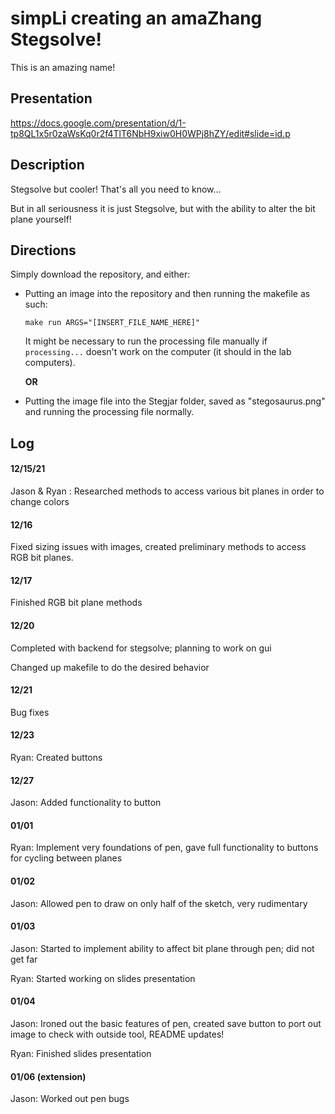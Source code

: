 # simpLi creating an amaZhang Stegsolve!
This is an amazing name!

## Presentation
https://docs.google.com/presentation/d/1-tp8QL1x5r0zaWsKq0r2f4TlT6NbH9xiw0H0WPj8hZY/edit#slide=id.p

## Description
Stegsolve but cooler! That's all you need to know...

But in all seriousness it is just Stegsolve, but with the ability to alter the bit plane yourself!

## Directions
Simply download the repository, and either:
- Putting an image into the repository and then running the makefile as such:
  
  ```make run ARGS="[INSERT_FILE_NAME_HERE]"```
  
  It might be necessary to run the processing file manually if ```processing...``` doesn't work on the computer (it should in the lab computers).
  
  **OR**
  
- Putting the image file into the Stegjar folder, saved as "stegosaurus.png" and running the processing file normally.

## Log
#### 12/15/21
Jason & Ryan : Researched methods to access various bit planes in order to change colors

#### 12/16
Fixed sizing issues with images, created preliminary methods to access RGB bit planes. 

#### 12/17 
Finished RGB bit plane methods

#### 12/20
Completed with backend for stegsolve; planning to work on gui

Changed up makefile to do the desired behavior

#### 12/21
Bug fixes

#### 12/23
Ryan: Created buttons

#### 12/27
Jason: Added functionality to button

#### 01/01
Ryan: Implement very foundations of pen, gave full functionality to buttons for cycling between planes

#### 01/02
Jason: Allowed pen to draw on only half of the sketch, very rudimentary

#### 01/03
Jason: Started to implement ability to affect bit plane through pen; did not get far

Ryan: Started working on slides presentation

#### 01/04
Jason: Ironed out the basic features of pen, created save button to port out image to check with outside tool, README updates!

Ryan: Finished slides presentation

#### 01/06 (extension)
Jason: Worked out pen bugs
